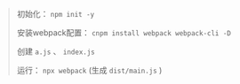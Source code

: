 
> 初始化： `npm init -y`
>
> 安装webpack配置： `cnpm install webpack webpack-cli -D` 
>
> 创建 `a.js` 、 `index.js` 
>
> 运行： `npx webpack` (生成 `dist/main.js` )